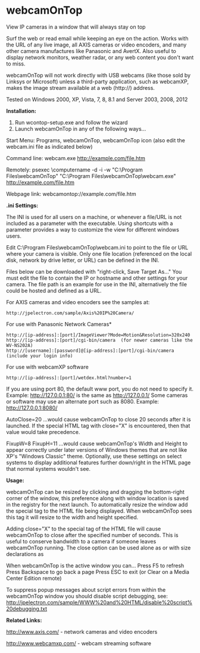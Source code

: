 # webcamOnTop
View IP cameras in a window that will always stay on top

Surf the web or read email while keeping an eye on the action. Works with the URL of any live image, all AXIS cameras or video encoders, and many other camera manufactures like Panasonic and AvertX. Also useful to display network monitors, weather radar, or any web content you don't want to miss.

webcamOnTop will not work directly with USB webcams (like those sold by Linksys or Microsoft) unless a third-party application, such as webcamXP, makes the image stream available at a web (http://) address.

Tested on Windows 2000, XP, Vista, 7, 8, 8.1 and Server 2003, 2008, 2012

<b>Installation:</b>

1) Run wcontop-setup.exe and follow the wizard
2) Launch webcamOnTop in any of the following ways...

Start Menu:  Programs, webcamOnTop, webcamOnTop icon (also edit the webcam.ini file as indicated below)

Command line:  webcam.exe http://example.com/file.htm

Remotely:  psexec \\computername -d -i -w "C:\Program Files\webcamOnTop" "C:\Program Files\webcamOnTop\webcam.exe" http://example.com/file.htm

Webpage link:  webcamontop://example.com/file.htm

<b>.ini Settings:</b>

The INI is used for all users on a machine, or whenever a file/URL is not included as a parameter with the executable. Using shortcuts with a parameter provides a way to customize the view for different windows users.

Edit C:\Program Files\webcamOnTop\webcam.ini to point to the file or URL where your camera is visible. Only one file location (referenced on the local disk, network by drive letter, or URL) can be defined in the INI.

Files below can be downloaded with "right-click, Save Target As..."  You must edit the file to contain the IP or hostname and other settings for your camera. The file path is an example for use in the INI, alternatively the file could be hosted and defined as a URL.

For AXIS cameras and video encoders see the samples at:

    http://jpelectron.com/sample/Axis%20IP%20Camera/

For use with Panasonic Network Cameras*

    http://[ip-address]:[port]/ImageViewer?Mode=Motion&Resolution=320x240
    http://[ip-address]:[port]/cgi-bin/camera  (for newer cameras like the WV-NS202A)
    http://[username]:[password]@[ip-address]:[port]/cgi-bin/camera  (include your login info)

For use with webcamXP software

    http://[ip-address]:[port]/wetdex.html?number=1

If you are using port 80, the default www port, you do not need to specify it.
Example: http://127.0.0.1:80/ is the same as http://127.0.0.1/
Some cameras or software may use an alternate port such as 8080.
Example: http://127.0.0.1:8080/

AutoClose=20
...would cause webcamOnTop to close 20 seconds after it is launched. If the special HTML tag with close="X" is encountered, then that value would take precedence.

FixupW=8
FixupH=11
...would cause webcamOnTop's Width and Height to appear correctly under later versions of Windows themes that are not like XP's "Windows Classic" theme. Optionally, use these settings on select systems to display additional features further down/right in the HTML page that normal systems wouldn't see.

<b>Usage:</b>

webcamOnTop can be resized by clicking and dragging the bottom-right corner of the window, this preference along with window location is saved in the registry for the next launch. To automatically resize the window add the special tag <webcamontop width="362" height="295"> to the HTML file being displayed. When webcamOnTop sees this tag it will resize to the width and height specified.

Adding close="X" to the special tag of the HTML file will cause webcamOnTop to close after the specified number of seconds. This is useful to conserve bandwidth to a camera if someone leaves webcamOnTop running. The close option can be used alone as <webcamontop close="10"> or with size declarations as <webcamontop width="640" height="480" close="10">

When webcamOnTop is the active window you can...
Press F5 to refresh
Press Backspace to go back a page
Press ESC to exit (or Clear on a Media Center Edition remote)

To suppress popup messages about script errors from within the webcamOnTop window you should disable script debugging, see: http://jpelectron.com/sample/WWW%20and%20HTML/disable%20script%20debugging.txt

<b>Related Links:</b>

http://www.axis.com/ - network cameras and video encoders

http://www.webcamxp.com/ - webcam streaming software

